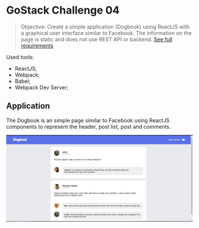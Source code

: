 # GoStack Challenge 04
> Objective: Create a simple application (Dogbook) using ReactJS with a graphical user interface similar to Facebook. The information on the page is static and does not use REST API or backend. [See full requirements](https://github.com/Rocketseat/bootcamp-gostack-desafio-04")

Used tools:
- ReactJS;
- Webpack;
- Babel;
- Webpack Dev Server;

## Application
The Dogbook is an simple page similar to Facebook using ReactJS components to represent the header, post list, post and comments.

![Dogbook](challenge-assets/dogbook.png)
